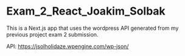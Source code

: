 # Exam_2_React_Joakim_Solbak

This is a Next.js app that uses the wordpress API generated from my previous project exam 2 submission.

API: https://jsolholidaze.wpengine.com/wp-json/
